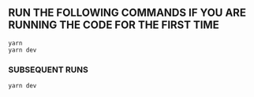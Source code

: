 ## RUN THE FOLLOWING COMMANDS IF YOU ARE RUNNING THE CODE FOR THE FIRST TIME
```
yarn
yarn dev
```
### SUBSEQUENT RUNS
```
yarn dev
```
